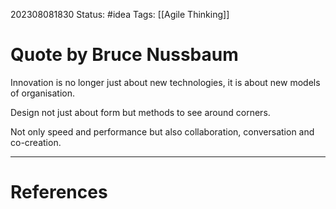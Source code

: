 202308081830
Status: #idea
Tags: [[Agile Thinking]]
# Quote by Bruce Nussbaum

Innovation is no longer just about new technologies, it is about new models of organisation.

Design not just about form but methods to see around corners.

Not only speed and performance but also collaboration, conversation and co-creation.

---
# References